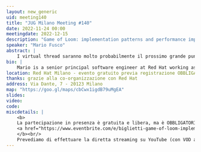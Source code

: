 ```yaml
---
layout: new_generic
uid: meeting140
title: "JUG Milano Meeting #140"
date: 2022-11-24 00:00
meetingdate: 2022-12-15
description: "Game of Loom: implementation patterns and performance implications playing with virtual threads"
speaker: "Mario Fusco"
abstract: |
    I virtual thread saranno molto probabilmente il prossimo grande punto di svolta nell'ecosistema Java, consentendo di avere la scalabilità dei modelli di programmazione asincrona con la semplicità del codice sincrono. La loro caratteristica principale, a differenza dei thread nativi che sono una risorsa costosa e quindi scarsa, consiste nella possibilità di creare tutti i virtual thread che si desidera con un impatto sul consumo di memoria e sulle prestazioni molto più limitato rispetto a quelli nativi. Ma è sempre vero? Quali sono i costi della schedulazione di migliaia o addirittura milioni di virtual thread? Il context switch più frequente ha implicazioni sulle prestazioni? Che dire dei cache miss che questi context switch potrebbero potenzialmente implicare? Durante questo intervento cercheremo di rispondere a queste domande in modo divertente, analizzando un'implementazione del tradizionale Conway's Game of Life basato sul modello dei processi sequenziali comunicanti (CSP) e utilizzando sia thread virtuali che nativi con diversi algoritmi per confrontare le loro prestazioni. Sulla base di questa analisi cercheremo anche di derivare alcune regole empiriche su quando e come utilizzare i virtual thread.
bio: |
    Mario is a senior principal software engineer at Red Hat working as Drools project lead. Among his interests there are also functional programming and Domain Specific Languages. He is also a Java Champion, the JUG Milano coordinator, a frequent speaker and the co-author of "Modern Java in Action" published by Manning.
location: Red Hat Milano - evento gratuito previa registrazione OBBLIGATORIA (vedi dettagli)
thanks: grazie alla co-organizzazione con Red Hat
address: Via Dante, 7 - 20123 Milano
map: "https://goo.gl/maps/cbCwx1igdB79uMgEA"
slides: 
video: 
code:
miscdetails: |
    <b>
    La partecipazione in presenza è gratuita e libera, ma è OBBLIGATORIA la registrazione su:
    <a href="https://www.eventbrite.com/e/biglietti-game-of-loom-implementation-patternsperformance-implications-w-virtual-t-474549699927">form di registrazione per partecipare a JUG Milano in presenza</a>
    </b><br/>
    Prevediamo di effettuare la diretta streaming su YouTube (con VOD a seguire) dell'evento.
---
```

